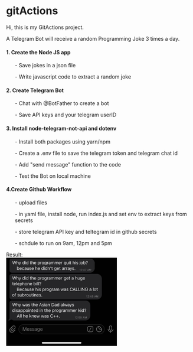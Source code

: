 # gitActions

Hi, this is my GitActions project.

A Telegram Bot will receive a random Programming Joke 3 times a day.

<h4>1. Create the Node JS app</h4>
<ul>- Save jokes in a json file</ul>
<ul>- Write javascript code to extract a random joke</ul>


<h4>2. Create Telegram Bot</h4>
<ul>- Chat with @BotFather to create a bot</ul>
<ul>- Save API keys and your telegram userID</ul>

<h4>3. Install node-telegram-not-api and dotenv</h4>
<ul>- Install both packages using yarn/npm</ul>
<ul>- Create a .env file to save the telegram token and telegram chat id</ul>
<ul>- Add "send message" function to the code</ul>
<ul>- Test the Bot on local machine</ul>

<h4>4.Create Github Workflow</h4>
<ul>- upload files</ul>
<ul>- in yaml file, install node, run index.js and set env to extract keys from secrets</ul>
<ul>- store telegram API key and teltegram id in github secrets</ul>
<ul>- schdule to run on 9am, 12pm and 5pm</ul>

Result:<br>
<img src="https://raw.githubusercontent.com/celestk/gitactions/main/Telegram.jpg" width=300 height=239>
